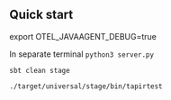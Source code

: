## Quick start

export OTEL_JAVAAGENT_DEBUG=true

In separate terminal `python3 server.py`

`sbt clean stage`

`./target/universal/stage/bin/tapirtest`
